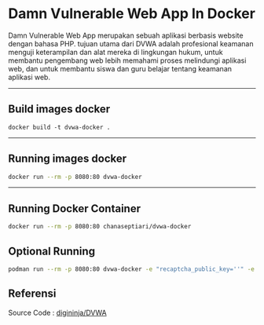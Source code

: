 # Damn Vulnerable Web App In Docker

Damn Vulnerable Web App merupakan sebuah aplikasi berbasis website dengan bahasa PHP. tujuan utama dari DVWA adalah profesional keamanan menguji keterampilan dan alat mereka di lingkungan hukum, untuk membantu pengembang web lebih memahami proses melindungi aplikasi web, dan untuk membantu siswa dan guru belajar tentang keamanan aplikasi web.

___

## Build images docker

```shell
docker build -t dvwa-docker .
```

___

## Running images docker

```sh
docker run --rm -p 8080:80 dvwa-docker
```

___

## Running Docker Container

```sh
docker run --rm -p 8080:80 chanaseptiari/dvwa-docker
```

## Optional Running

```sh
podman run --rm -p 8080:80 dvwa-docker -e "recaptcha_public_key=''" -e "recaptcha_private_key=''" -e "default_security_level=low" -e "default_phpids_level=disabled" -e "default_phpids_level=false" -e "default_phpids_level=en"
```

## Referensi

Source Code : [digininja/DVWA](https://github.com/digininja/DVWA)
